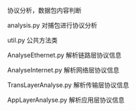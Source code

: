 协议分析，数据包内容判断

analysis.py
    对捕包进行协议分析

util.py
    公共方法类

AnalyseEthernet.py
	解析链路层协议信息

AnalyseInternet.py
	解析网络层协议信息

TransLayerAnalyse.py
	解析传输层协议信息

AppLayerAnalyse.py
	解析应用层协议信息
